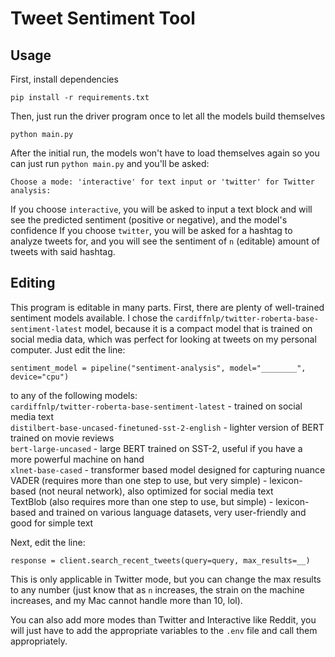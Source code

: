 # Tweet Sentiment Tool

## Usage
First, install dependencies
```
pip install -r requirements.txt
```
Then, just run the driver program once to let all the models build themselves
```
python main.py
```
After the initial run, the models won't have to load themselves again so you can just run `python main.py` and you'll be asked: 
```
Choose a mode: 'interactive' for text input or 'twitter' for Twitter analysis:
```
If you choose `interactive`, you will be asked to input a text block and will see the predicted sentiment (positive or negative), and the model's confidence
If you choose `twitter`, you will be asked for a hashtag to analyze tweets for, and you will see the sentiment of `n` (editable) amount of tweets with said hashtag.

## Editing
This program is editable in many parts.
First, there are plenty of well-trained sentiment models available. I chose the `cardiffnlp/twitter-roberta-base-sentiment-latest` model, because it is a compact model that is trained on social media data, which was perfect for looking at tweets on my personal computer. Just edit the line:
```
sentiment_model = pipeline("sentiment-analysis", model="________", device="cpu")
```
to any of the following models: \
`cardiffnlp/twitter-roberta-base-sentiment-latest` - trained on social media text \
`distilbert-base-uncased-finetuned-sst-2-english` - lighter version of BERT trained on movie reviews \
`bert-large-uncased` - large BERT trained on SST-2, useful if you have a more powerful machine on hand \
`xlnet-base-cased` - transformer based model designed for capturing nuance \
VADER (requires more than one step to use, but very simple) - lexicon-based (not neural network), also optimized for social media text \
TextBlob (also requires more than one step to use, but simple) - lexicon-based and trained on various language datasets, very user-friendly and good for simple text 

Next, edit the line:
```
response = client.search_recent_tweets(query=query, max_results=__)
```
This is only applicable in Twitter mode, but you can change the max results to any number (just know that as `n` increases, the strain on the machine increases, and my Mac cannot handle more than 10, lol). 

You can also add more modes than Twitter and Interactive like Reddit, you will just have to add the appropriate variables to the `.env` file and call them appropriately. 
